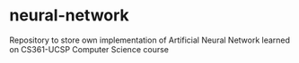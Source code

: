 # neural-network
Repository to store own implementation of Artificial Neural Network learned on CS361-UCSP Computer Science course
